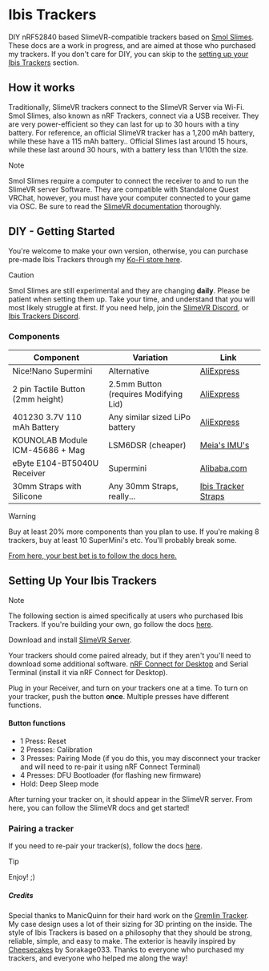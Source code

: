 # Ibis Trackers

DIY nRF52840 based SlimeVR-compatible trackers based on [Smol Slimes](https://docs.slimevr.dev/smol-slimes/index.html). These docs are a work in progress, and are aimed at those who purchased my trackers. If you don't care for DIY, you can skip to the [setting up your Ibis Trackers](#setting-up-your-ibis-trackers) section.

## How it works
Traditionally, SlimeVR trackers connect to the SlimeVR Server via Wi-Fi. Smol Slimes, also known as nRF Trackers, connect via a USB receiver. They are very power-efficient so they can last for up to 30 hours with a tiny battery. For reference, an official SlimeVR tracker has a 1,200 mAh battery, while these have a 115 mAh battery.. Official Slimes last around 15 hours, while these last around 30 hours, with a battery less than 1/10th the size.

> [!NOTE]
> Smol Slimes require a computer to connect the receiver to and to run the SlimeVR server Software. They are compatible with Standalone Quest VRChat, however, you must have your computer connected to your game via OSC. Be sure to read the [SlimeVR documentation](https://docs.slimevr.dev/) thoroughly.

## DIY - Getting Started

You're welcome to make your own version, otherwise, you can purchase pre-made Ibis Trackers through my [Ko-Fi store here](https://ko-fi.com/s/f180a946a8).

> [!CAUTION]
> Smol Slimes are still experimental and they are changing **daily**. Please be patient when setting them up. Take your time, and understand that you will most likely struggle at first. If you need help, join the [SlimeVR Discord](https://discord.gg/2vcdMAtBWe), or [Ibis Trackers Discord](https://discord.gg/djbpK6MW26).

### Components

| Component | Variation | Link |
| --- | --- | --- |
| Nice!Nano Supermini | Alternative | [AliExpress](https://www.aliexpress.com/item/1005007738886550.html) |
| 2 pin Tactile Button (2mm height) | 2.5mm Button (requires Modifying Lid) | [AliExpress](https://www.aliexpress.com/item/1005001302607169.html) |
| 401230 3.7V 110 mAh Battery | Any similar sized LiPo battery | [AliExpress](https://www.aliexpress.com/item/1005006016397268.html) |
| KOUNOLAB Module ICM-45686 + Mag | LSM6DSR (cheaper) | [Meia's IMU's](https://store.kouno.xyz/) |
| eByte E104-BT5040U Receiver | Supermini | [Alibaba.com](https://www.alibaba.com/product-detail/Ebyte-E104-BT5040U-nRF52840-BLE4-2_1600122746292.html) |
| 30mm Straps with Silicone | Any 30mm Straps, really... | [Ibis Tracker Straps](https://ko-fi.com/s/a23793f04d) |

> [!WARNING]
> Buy at least 20% more components than you plan to use. If you're making 8 trackers, buy at least 10 SuperMini's etc. You'll probably break some.

[From here, your best bet is to follow the docs here.](https://docs.slimevr.dev/smol-slimes/index.html)

## Setting Up Your Ibis Trackers

> [!NOTE]
> The following section is aimed specifically at users who purchased Ibis Trackers. If you're building your own, go follow the docs [here](https://docs.slimevr.dev/smol-slimes/index.html).

Download and install [SlimeVR Server](https://slimevr.dev/#download).

Your trackers should come paired already, but if they aren't you'll need to download some additional software. [nRF Connect for Desktop](https://www.nordicsemi.com/Products/Development-tools/nRF-Connect-for-Desktop) and Serial Terminal (install it via nRF Connect for Desktop). 

Plug in your Receiver, and turn on your trackers one at a time. To turn on your tracker, push the button **once**. Multiple presses have different functions.

#### Button functions

- 1 Press: Reset
- 2 Presses: Calibration
- 3 Presses: Pairing Mode (if you do this, you may disconnect your tracker and will need to re-pair it using nRF Connect Terminal)
- 4 Presses: DFU Bootloader (for flashing new firmware)
- Hold: Deep Sleep mode

After turning your tracker on, it should appear in the SlimeVR server. From here, you can follow the SlimeVR docs and get started!

### Pairing a tracker

If you need to re-pair your tracker(s), follow the docs [here](https://docs.slimevr.dev/smol-slimes/firmware/smol-pairing-and-calibration.html#pairing-mode).

> [!TIP]
> Enjoy! ;)

##### Credits

Special thanks to ManicQuinn for their hard work on the [Gremlin Tracker](https://github.com/ManicQuinn/SlimeVR-Gremlin). My case design uses a lot of their sizing for 3D printing on the inside. The style of Ibis Trackers is based on a philosophy that they should be strong, reliable, simple, and easy to make. The exterior is heavily inspired by [Cheesecakes](https://github.com/Sorakage033/SlimeVR-CheeseCake) by Sorakage033. Thanks to everyone who purchased my trackers, and everyone who helped me along the way!
